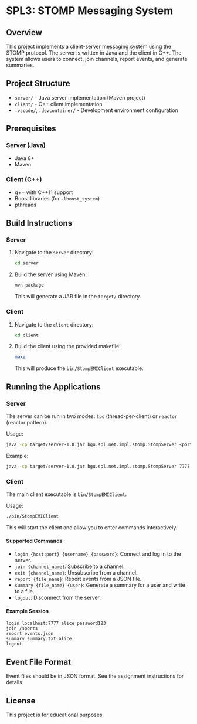 # SPL3: STOMP Messaging System

## Overview
This project implements a client-server messaging system using the STOMP protocol. The server is written in Java and the client in C++. The system allows users to connect, join channels, report events, and generate summaries.

## Project Structure

- `server/` - Java server implementation (Maven project)
- `client/` - C++ client implementation
- `.vscode/`, `.devcontainer/` - Development environment configuration

## Prerequisites

### Server (Java)
- Java 8+
- Maven

### Client (C++)
- g++ with C++11 support
- Boost libraries (for `-lboost_system`)
- pthreads

## Build Instructions

### Server
1. Navigate to the `server` directory:
   ```bash
   cd server
   ```
2. Build the server using Maven:
   ```bash
   mvn package
   ```
   This will generate a JAR file in the `target/` directory.

### Client
1. Navigate to the `client` directory:
   ```bash
   cd client
   ```
2. Build the client using the provided makefile:
   ```bash
   make
   ```
   This will produce the `bin/StompEMIClient` executable.

## Running the Applications

### Server
The server can be run in two modes: `tpc` (thread-per-client) or `reactor` (reactor pattern).

Usage:
```bash
java -cp target/server-1.0.jar bgu.spl.net.impl.stomp.StompServer <port> <tpc|reactor>
```
Example:
```bash
java -cp target/server-1.0.jar bgu.spl.net.impl.stomp.StompServer 7777 tpc
```

### Client
The main client executable is `bin/StompEMIClient`.

Usage:
```bash
./bin/StompEMIClient
```
This will start the client and allow you to enter commands interactively.

#### Supported Commands
- `login {host:port} {username} {password}`: Connect and log in to the server.
- `join {channel_name}`: Subscribe to a channel.
- `exit {channel_name}`: Unsubscribe from a channel.
- `report {file_name}`: Report events from a JSON file.
- `summary {file_name} {user}`: Generate a summary for a user and write to a file.
- `logout`: Disconnect from the server.

#### Example Session
```
login localhost:7777 alice password123
join /sports
report events.json
summary summary.txt alice
logout
```

## Event File Format
Event files should be in JSON format. See the assignment instructions for details.

## License
This project is for educational purposes. 
